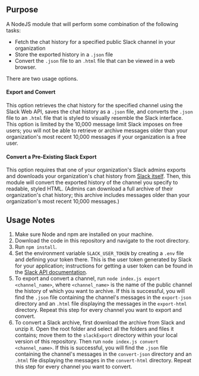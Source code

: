 ## Purpose

A NodeJS module that will perform some combination of the following tasks:

 - Fetch the chat history for a specified public Slack channel in your organization
 - Store the exported history in a `.json` file
 - Convert the `.json` file to an `.html` file that can be viewed in a web browser.

There are two usage options.

#### Export and Convert

This option retrieves the chat history for the specified channel using the Slack Web API, saves the chat history as a `.json` file, and converts the `.json` file to an `.html` file that is styled to visually resemble the Slack interface. This option is limited by the 10,000 message limit Slack imposes on free users; you will not be able to retrieve or archive messages older than your organization's most recent 10,000 messages if your organization is a free user.

#### Convert a Pre-Existing Slack Export

This option requires that one of your organization's Slack admins exports and downloads your organization's chat history from [Slack itself](https://get.slack.help/hc/en-us/articles/201658943-Export-data-and-message-history). Then, this module will convert the exported history of the channel you specify to readable, styled HTML. (Admins can download a full archive of their organization's chat history; this archive includes messages older than your organization's most recent 10,000 messages.)

## Usage Notes

 1. Make sure Node and npm are installed on your machine.
 2. Download the code in this repository and navigate to the root directory.
 3. Run `npm install`.
 4. Set the environment variable `SLACK_USER_TOKEN` by creating a `.env` file and defining your token there. This is the user token generated by Slack for your application; instructions for getting a user token can be found in the [Slack API documentation](https://api.slack.com/slack-apps).
 5. To export and convert a channel, run `node index.js export <channel_name>`, where `<channel_name>` is the name of the public channel the history of which you want to archive. If this is successful, you will find the `.json` file containing the channel's messages in the `export-json` directory and an `.html` file displaying the messages in the `export-html` directory. Repeat this step for every channel you want to export and convert.
 6. To convert a Slack archive, first download the archive from Slack and unzip it. Open the root folder and select all the folders and files it contains; move them to the `slackExport` directory within your local version of this repository. Then run `node index.js convert <channel_name>`. If this is successful, you will find the `.json` file containing the channel's messages in the `convert-json` directory and an `.html` file displaying the messages in the `convert-html` directory. Repeat this step for every channel you want to convert.
